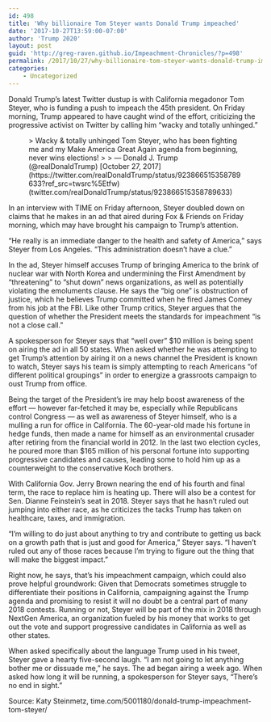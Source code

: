 ```yaml
---
id: 498
title: 'Why billionaire Tom Steyer wants Donald Trump impeached'
date: '2017-10-27T13:59:00-07:00'
author: 'Trump 2020'
layout: post
guid: 'http://greg-raven.github.io/Impeachment-Chronicles/?p=498'
permalink: /2017/10/27/why-billionaire-tom-steyer-wants-donald-trump-impeached/
categories:
    - Uncategorized
---
```


Donald Trump’s latest Twitter dustup is with California megadonor Tom Steyer, who is funding a push to impeach the 45th president. On Friday morning, Trump appeared to have caught wind of the effort, criticizing the progressive activist on Twitter by calling him “wacky and totally unhinged.”

<figure class="wp-block-embed-twitter wp-block-embed is-type-rich is-provider-twitter"><div class="wp-block-embed__wrapper">> Wacky &amp; totally unhinged Tom Steyer, who has been fighting me and my Make America Great Again agenda from beginning, never wins elections!
> 
>  — Donald J. Trump (@realDonaldTrump) [October 27, 2017](https://twitter.com/realDonaldTrump/status/923866515358789633?ref_src=twsrc%5Etfw) (twitter.com/realDonaldTrump/status/923866515358789633)

 </div></figure>In an interview with TIME on Friday afternoon, Steyer doubled down on claims that he makes in an ad that aired during Fox &amp; Friends on Friday morning, which may have brought his campaign to Trump’s attention.

“He really is an immediate danger to the health and safety of America,” says Steyer from Los Angeles. “This administration doesn’t have a clue.”

In the ad, Steyer himself accuses Trump of bringing America to the brink of nuclear war with North Korea and undermining the First Amendment by “threatening” to “shut down” news organizations, as well as potentially violating the emoluments clause. He says the “big one” is obstruction of justice, which he believes Trump committed when he fired James Comey from his job at the FBI. Like other Trump critics, Steyer argues that the question of whether the President meets the standards for impeachment “is not a close call.”

A spokesperson for Steyer says that “well over” $10 million is being spent on airing the ad in all 50 states. When asked whether he was attempting to get Trump’s attention by airing it on a news channel the President is known to watch, Steyer says his team is simply attempting to reach Americans “of different political groupings” in order to energize a grassroots campaign to oust Trump from office.

Being the target of the President’s ire may help boost awareness of the effort — however far-fetched it may be, especially while Republicans control Congress — as well as awareness of Steyer himself, who is a mulling a run for office in California. The 60-year-old made his fortune in hedge funds, then made a name for himself as an environmental crusader after retiring from the financial world in 2012. In the last two election cycles, he poured more than $165 million of his personal fortune into supporting progressive candidates and causes, leading some to hold him up as a counterweight to the conservative Koch brothers.

With California Gov. Jerry Brown nearing the end of his fourth and final term, the race to replace him is heating up. There will also be a contest for Sen. Dianne Feinstein’s seat in 2018. Steyer says that he hasn’t ruled out jumping into either race, as he criticizes the tacks Trump has taken on healthcare, taxes, and immigration.

“I’m willing to do just about anything to try and contribute to getting us back on a growth path that is just and good for America,” Steyer says. “I haven’t ruled out any of those races because I’m trying to figure out the thing that will make the biggest impact.”

Right now, he says, that’s his impeachment campaign, which could also prove helpful groundwork: Given that Democrats sometimes struggle to differentiate their positions in California, campaigning against the Trump agenda and promising to resist it will no doubt be a central part of many 2018 contests. Running or not, Steyer will be part of the mix in 2018 through NextGen America, an organization fueled by his money that works to get out the vote and support progressive candidates in California as well as other states.

When asked specifically about the language Trump used in his tweet, Steyer gave a hearty five-second laugh. “I am not going to let anything bother me or dissuade me,” he says. The ad began airing a week ago. When asked how long it will be running, a spokesperson for Steyer says, “There’s no end in sight.”

Source: Katy Steinmetz, time.com/5001180/donald-trump-impeachment-tom-steyer/